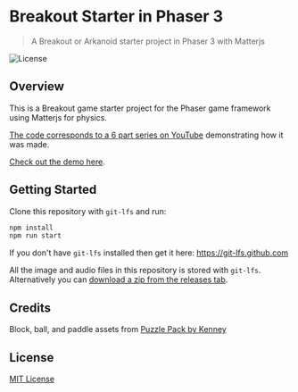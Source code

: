 # Breakout Starter in Phaser 3
> A Breakout or Arkanoid starter project in Phaser 3 with Matterjs

![License](https://img.shields.io/badge/license-MIT-green)

## Overview

This is a Breakout game starter project for the Phaser game framework using Matterjs for physics.

[The code corresponds to a 6 part series on YouTube](https://www.youtube.com/playlist?list=PLumYWZ2t7CRvo7NY9BG2BTdB--R7OtonD) demonstrating how it was made.

[Check out the demo here](https://ourcade.co/templates/breakout-matterjs-starter).

## Getting Started

Clone this repository with `git-lfs` and run:

```bash
npm install
npm run start
```

If you don't have `git-lfs` installed then get it here: https://git-lfs.github.com

All the image and audio files in this repository is stored with `git-lfs`. Alternatively you can [download a zip from the releases tab](https://github.com/ourcade/phaser3-breakout-matterjs-starter/releases/tag/latest).

## Credits

Block, ball, and paddle assets from [Puzzle Pack by Kenney](https://kenney.nl/assets/puzzle-pack)

## License

[MIT License](https://github.com/ourcade/phaser3-breakout-matterjs-starter/blob/master/LICENSE)
